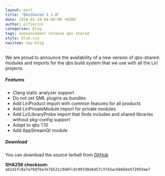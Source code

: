```yaml
---
layout: post
title: "QbsShared 1.1.0"
date: 2018-01-19 04:00:00 +0200
author: plfiorini
categories: blog
tags: announcement release qbs-shared
style: blue.css
navitem: nav-blog
---
```


We are proud to announce the availability of a new version of qbs-shared: modules and imports for the qbs build system that we use with all the Liri projects.

##### Features

* Clang static analyzer support
* Do not set QML plugins as bundles
* Add LiriProduct import with common features for all products
* Add LiriPrivateModule import for private modules
* Add LiriLibraryProbe import that finds includes and shared libraries without pkg-config support
* Adapt to qbs 1.10
* Add AppStreamQt module

##### Download

You can download the source tarball from [GitHub][tarball]

**SHA256 checksum:** `ab1d1fc8a7a76df6a7e7b521c9ddfcdc997d8a6d57c3f43acbb6bbe5f2059ae7`


[tarball]: https://github.com/lirios/qbs-shared/releases/download/v1.1.0/liri-qbs-shared-1.1.0.tar.xz
